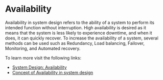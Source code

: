 # Availability

Availability in system design refers to the ability of a system to perform its intended function without interruption. High availability is desired as it means that the system is less likely to experience downtime, and when it does, it can quickly recover. To increase the availability of a system, several methods can be used such as Redundancy, Load balancing, Failover, Monitoring, and Automated recovery.

To learn more visit the following links:

- [System Design: Availability](https://dev.to/karanpratapsingh/system-design-availability-38bd)
- [Concept of Availability in system design](https://www.enjoyalgorithms.com/blog/availability-system-design-concept)